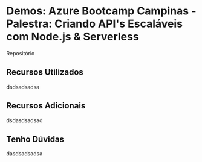 # Demos: Azure Bootcamp Campinas - Palestra: Criando API's Escaláveis com Node.js & Serverless


Repositório 

## Recursos Utilizados

dsdsadsadsa

## Recursos Adicionais

dsdasdsadsad

## Tenho Dúvidas

dasdsadsadsa
